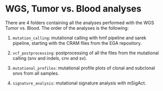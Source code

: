 # WGS, Tumor vs. Blood analyses

There are 4 folders containing all the analyses performed with the WGS Tumor vs. Blood. The order of the analyses is the following:

1. ```mutation_calling```: mutational calling with hmf pipeline and sarek pipeline, starting with the CRAM files from the EGA repository.

2. ```vcf_postprocessing```: postprocessing of all the files from the mutational calling (snv and indels, cnv and sv).

3. ```mutational_profiles```: mutational profile plots of clonal and subclonal snvs from all samples.

4. ```signature_analysis```: mutational signature analysis with mSigAct.